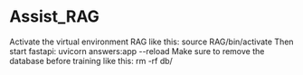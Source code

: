 # Assist_RAG

Activate the virtual environment RAG like this:
source RAG/bin/activate
Then start fastapi:
uvicorn answers:app --reload
Make sure to remove the database before training like this:
rm -rf db/

